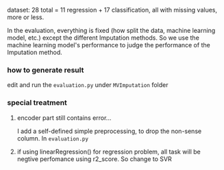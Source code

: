 dataset: 28 total = 11 regression + 17 classification, all with missing values, more or less.

In the evaluation, everything is fixed (how split the data, machine learning model, etc.) except the different Imputation methods. So we use the machine learning model's performance to judge the performance of the Imputation method.

### how to generate result
edit and run the `evaluation.py` under `MVImputation` folder


### special treatment

1. encoder part still contains error...
	
	I add a self-defined simple preprocessing, to drop the non-sense column. In `evaluation.py`


2. if using linearRegression() for regression problem, all task will be negtive perfomance using r2_score. So change to SVR